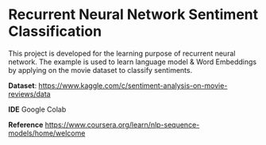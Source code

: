 # Recurrent Neural Network Sentiment Classification

This project is developed for the learning purpose of recurrent neural network. The example is used to learn language model & Word Embeddings by applying on the movie dataset to classify sentiments.

**Dataset**:
https://www.kaggle.com/c/sentiment-analysis-on-movie-reviews/data

**IDE**
Google Colab

**Reference**
https://www.coursera.org/learn/nlp-sequence-models/home/welcome
